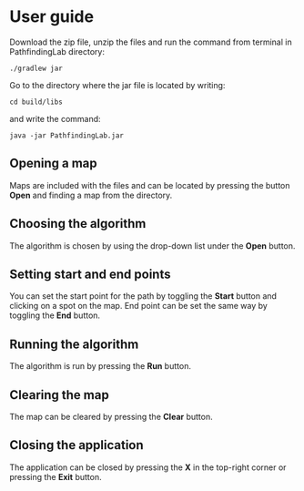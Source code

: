 # User guide

Download the zip file, unzip the files and run the command from terminal in PathfindingLab directory:

`./gradlew jar`

Go to the directory where the jar file is located by writing:

`cd build/libs`


and write the command: 

`java -jar PathfindingLab.jar`

## Opening a map

Maps are included with the files and can be located by pressing the button
__Open__ and finding a map from the directory. 

## Choosing the algorithm

The algorithm is chosen by using the drop-down list under the __Open__ button.  

## Setting start and end points 

You can set the start point for the path by toggling the __Start__ button 
and clicking on a spot on the map. End point can be set the same way by toggling the __End__ button. 

## Running the algorithm

The algorithm is run by pressing the __Run__ button.

## Clearing the map

The map can be cleared by pressing the __Clear__ button. 

## Closing the application 

The application can be closed by pressing the __X__ in the top-right corner 
or pressing the __Exit__ button. 